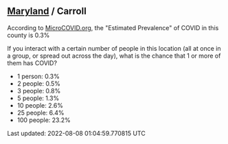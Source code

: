 
## [Maryland](/united-states/maryland) / Carroll

According to [MicroCOVID.org](http://microcovid.org),
the "Estimated Prevalence" of COVID in this county is 0.3%

If you interact with a certain number of people in this location
(all at once in a group, or spread out across the day), what is the chance that
1 or more of them has COVID?

- 1 person: 0.3%
- 2 people: 0.5%
- 3 people: 0.8%
- 5 people: 1.3%
- 10 people: 2.6%
- 25 people: 6.4%
- 100 people: 23.2%

Last updated: 2022-08-08 01:04:59.770815 UTC
